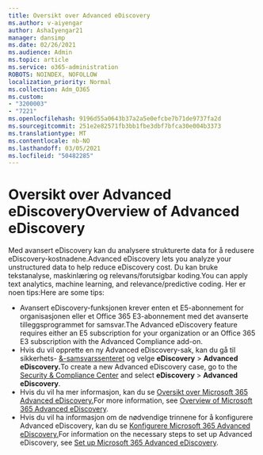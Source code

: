 ```yaml
---
title: Oversikt over Advanced eDiscovery
ms.author: v-aiyengar
author: AshaIyengar21
manager: dansimp
ms.date: 02/26/2021
ms.audience: Admin
ms.topic: article
ms.service: o365-administration
ROBOTS: NOINDEX, NOFOLLOW
localization_priority: Normal
ms.collection: Adm_O365
ms.custom:
- "3200003"
- "7221"
ms.openlocfilehash: 9196d55a0643b37a2a5e0efcbe7b71de9737fa2d
ms.sourcegitcommit: 251e2e82571fb3bb1fbe3dbf7bfca30e004b3373
ms.translationtype: MT
ms.contentlocale: nb-NO
ms.lasthandoff: 03/05/2021
ms.locfileid: "50482285"
---
```

# <a name="overview-of-advanced-ediscovery"></a><span data-ttu-id="f8369-102">Oversikt over Advanced eDiscovery</span><span class="sxs-lookup"><span data-stu-id="f8369-102">Overview of Advanced eDiscovery</span></span>

<span data-ttu-id="f8369-103">Med avansert eDiscovery kan du analysere strukturerte data for å redusere eDiscovery-kostnadene.</span><span class="sxs-lookup"><span data-stu-id="f8369-103">Advanced eDiscovery lets you analyze your unstructured data to help reduce eDiscovery cost.</span></span> <span data-ttu-id="f8369-104">Du kan bruke tekstanalyse, maskinlæring og relevans/forutsigbar koding.</span><span class="sxs-lookup"><span data-stu-id="f8369-104">You can apply text analytics, machine learning, and relevance/predictive coding.</span></span> <span data-ttu-id="f8369-105">Her er noen tips:</span><span class="sxs-lookup"><span data-stu-id="f8369-105">Here are some tips:</span></span>

- <span data-ttu-id="f8369-106">Avansert eDiscovery-funksjonen krever enten et E5-abonnement for organisasjonen eller et Office 365 E3-abonnement med det avanserte tilleggsprogrammet for samsvar.</span><span class="sxs-lookup"><span data-stu-id="f8369-106">The Advanced eDiscovery feature requires either an E5 subscription for your organization or an Office 365 E3 subscription with the Advanced Compliance add-on.</span></span>
- <span data-ttu-id="f8369-107">Hvis du vil opprette en ny Advanced eDiscovery-sak, kan du gå til sikkerhets- [&-samsvarssenteret](https://go.microsoft.com/fwlink/p/?linkid=2077143) og velge **eDiscovery**  >  **Advanced eDiscovery.**</span><span class="sxs-lookup"><span data-stu-id="f8369-107">To create a new Advanced eDiscovery case, go to the [Security & Compliance Center](https://go.microsoft.com/fwlink/p/?linkid=2077143) and select **eDiscovery** > **Advanced eDiscovery**.</span></span>
- <span data-ttu-id="f8369-108">Hvis du vil ha mer informasjon, kan du se [Oversikt over Microsoft 365 Advanced eDiscovery.](https://go.microsoft.com/fwlink/?linkid=2101588)</span><span class="sxs-lookup"><span data-stu-id="f8369-108">For more information, see [Overview of Microsoft 365 Advanced eDiscovery](https://go.microsoft.com/fwlink/?linkid=2101588).</span></span>
- <span data-ttu-id="f8369-109">Hvis du vil ha informasjon om de nødvendige trinnene for å konfigurere Advanced eDiscovery, kan du se [Konfigurere Microsoft 365 Advanced eDiscovery.](https://go.microsoft.com/fwlink/?linkid=2122672)</span><span class="sxs-lookup"><span data-stu-id="f8369-109">For information on the necessary steps to set up Advanced eDiscovery, see [Set up Microsoft 365 Advanced eDiscovery](https://go.microsoft.com/fwlink/?linkid=2122672).</span></span>
